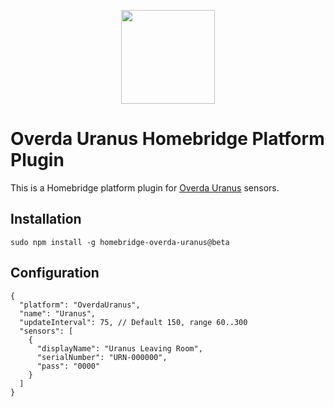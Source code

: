 
<p align="center">

<img src="https://overda.one/img/Uranus-Light.png" width="150">

</p>


# Overda Uranus Homebridge Platform Plugin

This is a Homebridge platform plugin for [Overda Uranus](https://overda.one) sensors.

## Installation
```
sudo npm install -g homebridge-overda-uranus@beta
```

## Configuration

    {
      "platform": "OverdaUranus",
      "name": "Uranus",
      "updateInterval": 75, // Default 150, range 60..300
      "sensors": [
        {
          "displayName": "Uranus Leaving Room",
          "serialNumber": "URN-000000",
          "pass": "0000"
        }
      ]
    }
